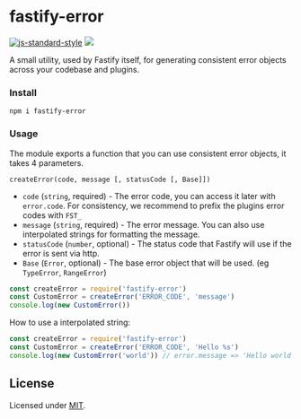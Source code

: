 # fastify-error

[![js-standard-style](https://img.shields.io/badge/code%20style-standard-brightgreen.svg?style=flat)](http://standardjs.com/)  ![](https://github.com/fastify/fastify-error/workflows/ci/badge.svg)

A small utility, used by Fastify itself, for generating consistent error objects across your codebase and plugins.

### Install
```
npm i fastify-error
```

### Usage

The module exports a function that you can use consistent error objects, it takes 4 parameters.

```
createError(code, message [, statusCode [, Base]])
```

- `code` (`string`, required) - The error code, you can access it later with `error.code`. For consistency, we recommend to prefix the plugins error codes with `FST_`
- `message` (`string`, required) - The error message. You can also use interpolated strings for formatting the message.
- `statusCode` (`number`, optional) - The status code that Fastify will use if the error is sent via http.
- `Base` (`Error`, optional) - The base error object that will be used. (eg `TypeError`, `RangeError`)

```js
const createError = require('fastify-error')
const CustomError = createError('ERROR_CODE', 'message')
console.log(new CustomError())
```

How to use a interpolated string:
```js
const createError = require('fastify-error')
const CustomError = createError('ERROR_CODE', 'Hello %s')
console.log(new CustomError('world')) // error.message => 'Hello world'
```

## License

Licensed under [MIT](./LICENSE).
